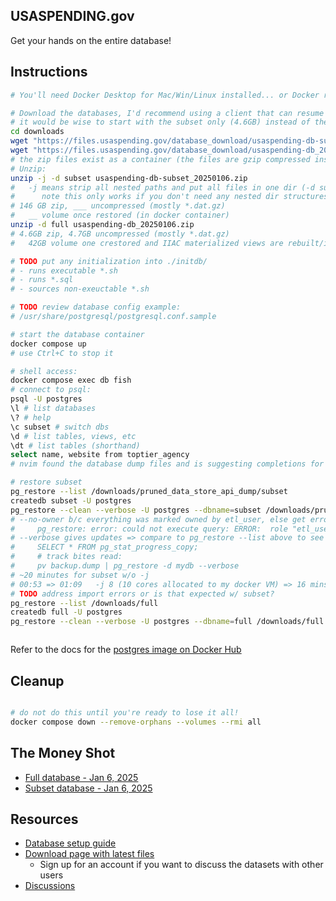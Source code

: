 ## USASPENDING.gov

Get your hands on the entire database!

## Instructions

```sh
# You'll need Docker Desktop for Mac/Win/Linux installed... or Docker running somewhere you can access.

# Download the databases, I'd recommend using a client that can resume on failures... or just wget it:
# it would be wise to start with the subset only (4.6GB) instead of the full db (146GB)
cd downloads
wget "https://files.usaspending.gov/database_download/usaspending-db-subset_20250106.zip"
wget "https://files.usaspending.gov/database_download/usaspending-db_20250106.zip"
# the zip files exist as a container (the files are gzip compressed inside)
# Unzip: 
unzip -j -d subset usaspending-db-subset_20250106.zip
#   -j means strip all nested paths and put all files in one dir (-d subset)
#      note this only works if you don't need any nested dir structures
# 146 GB zip, ___ uncompressed (mostly *.dat.gz)
#   __ volume once restored (in docker container)
unzip -d full usaspending-db_20250106.zip 
# 4.6GB zip, 4.7GB uncompressed (mostly *.dat.gz) 
#   42GB volume one crestored and IIAC materialized views are rebuilt/ing

# TODO put any initialization into ./initdb/
# - runs executable *.sh 
# - runs *.sql
# - sources non-exeuctable *.sh

# TODO review database config example:
# /usr/share/postgresql/postgresql.conf.sample

# start the database container
docker compose up
# use Ctrl+C to stop it

# shell access:
docker compose exec db fish
# connect to psql:
psql -U postgres
\l # list databases
\? # help
\c subset # switch dbs
\d # list tables, views, etc
\dt # list tables (shorthand)
select name, website from toptier_agency
# nvim found the database dump files and is suggesting completions for tables !!! 

# restore subset
pg_restore --list /downloads/pruned_data_store_api_dump/subset
createdb subset -U postgres
pg_restore --clean --verbose -U postgres --dbname=subset /downloads/pruned_data_store_api_dump/subset  --no-owner -j 8
# --no-owner b/c everything was marked owned by etl_user, else get error:
#     pg_restore: error: could not execute query: ERROR:  role "etl_user" does not exist
# --verbose gives updates => compare to pg_restore --list above to see overall position in restore
#     SELECT * FROM pg_stat_progress_copy;
#     # track bites read:
#     pv backup.dump | pg_restore -d mydb --verbose
# ~20 minutes for subset w/o -j 
# 00:53 => 01:09   -j 8 (10 cores allocated to my docker VM) => 16 mins 
# TODO address import errors or is that expected w/ subset? 
pg_restore --list /downloads/full
createdb full -U postgres
pg_restore --clean --verbose -U postgres --dbname=full /downloads/full --no-owner -j 8



```

Refer to the docs for the [postgres image on Docker Hub](https://hub.docker.com/_/postgres) 

## Cleanup

```sh

# do not do this until you're ready to lose it all!
docker compose down --remove-orphans --volumes --rmi all

```

## The Money Shot

- [Full database - Jan 6, 2025](https://files.usaspending.gov/database_download/usaspending-db_20250106.zip)
- [Subset database - Jan 6, 2025](https://files.usaspending.gov/database_download/usaspending-db-subset_20250106.zip)

## Resources

- [Database setup guide](https://files.usaspending.gov/database_download/usaspending-db-setup.pdf)
- [Download page with latest files](https://onevoicecrm.my.site.com/usaspending/s/database-download)
  - Sign up for an account if you want to discuss the datasets with other users
- [Discussions](https://onevoicecrm.my.site.com/usaspending/s/)
